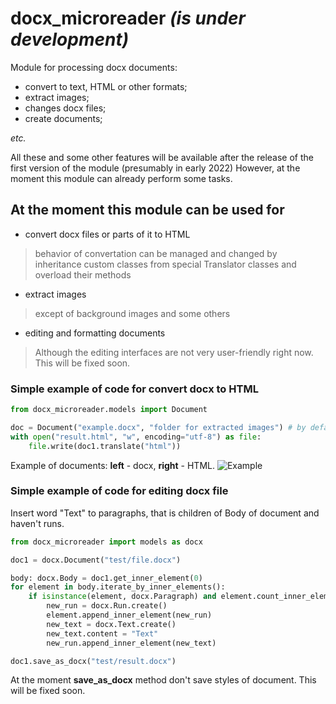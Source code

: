 # docx_microreader  _(is under development)_

Module for processing docx documents: 
* convert to text, HTML or other formats;
* extract images;
* changes docx files;
* create documents;

_etc._

All these and some other features will be available after the release of the first version of the module (presumably in early 2022)
However, at the moment this module can already perform some tasks.

## At the moment this module can be used for
* convert docx files or parts of it to HTML 
> behavior of convertation can be managed and changed by 
> inheritance custom classes from special Translator classes and overload their methods

* extract images
> except of background images and some others

* editing and formatting documents
> Although the editing interfaces are not very user-friendly right now. This will be fixed soon.

### Simple example of code for convert docx to HTML
```python
from docx_microreader.models import Document

doc = Document("example.docx", "folder for extracted images") # by default second argument is forlder i of example.docx file
with open("result.html", "w", encoding="utf-8") as file:
    file.write(doc1.translate("html"))
```
Example of documents: __left__ - docx, __right__ - HTML.
![Example](https://lh3.googleusercontent.com/S7kcORioPyKoiaYZw7CEhYVH2ANDjqga1HVWnX5xHu-R4CzfoYIicgWGs8aOd0V3mnNEZ_vlZiPBcacmHv-AxTsjqjdltTWyu6IQ3_dqDvNMGp_P_NCypa0kor3agATsYDKYpJqQc2tDyRzFLnPANJpLg-z5VxuJphhGdt8Jb0KWNxIur_MMLDY_R6G6kVc-RyNGfMO-9QsIgDRpK_MdLfX-O1nBzhHExPNH7SU6aV_LhJY9rxDeLpmGEnrDglS5iaHDZkBZVOM7E_62ualP9rgu8NIHHqPklsifsUs2NgRQG8nAnhsHAbx8eiOxAXs4elXLN1D3inKQP1nn6ZkxS13lqdhJs4eM8K6tU_a1OdlcUOT01G-WXp2v_LWjF3knIQx0tgC9nJuEISmB92rWPlE45heSMpXDzL-BgdiDKwtTF6IF1gDiWNne6sHvc3AC05lbzlhlpOacFDCpM5jOmtN9XPW0UGsK0pHB1MOBtF4v0fJHkIqORbzWH6Ud2DYEiyPijR3Gecs_Hj2y_1j4YHLtRin_8Nto9AGIZv0aK2L5Wbu2VpJIHmQ5PM0XMFkpIUzguayDZxTjR4OHtIQQiZWdigGT0sV84ooDCOpdFB1TskKJy39VZVmD78Qe4vaIDtfvnLW-MmiQmGJiktgGDZPri0AnueuAtNw76ei_dWR6qpHv7J-ecC-Qba3es9KpyLsRBeP6PtGVP8COow=w1366-h434-no?authuser=0)

### Simple example of code for editing docx file

Insert word "Text" to paragraphs, that is children of Body of document and haven't runs.

```python
from docx_microreader import models as docx

doc1 = docx.Document("test/file.docx")

body: docx.Body = doc1.get_inner_element(0)
for element in body.iterate_by_inner_elements():
    if isinstance(element, docx.Paragraph) and element.count_inner_elements() == 0:
        new_run = docx.Run.create()
        element.append_inner_element(new_run)
        new_text = docx.Text.create()
        new_text.content = "Text"
        new_run.append_inner_element(new_text)

doc1.save_as_docx("test/result.docx")
```

At the moment __save_as_docx__ method don't save styles of document.
This will be fixed soon.
